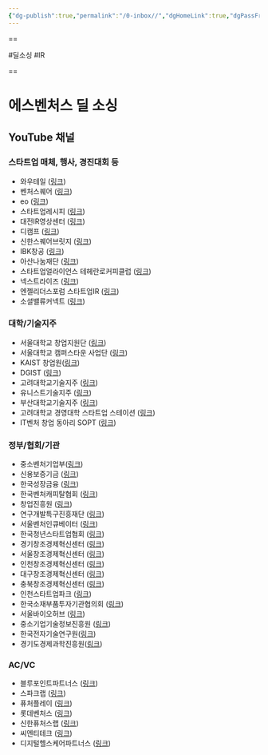 ```yaml
---
{"dg-publish":true,"permalink":"/0-inbox//","dgHomeLink":true,"dgPassFrontmatter":false}
---
```


==

#딜소싱 #IR

==

# 에스벤처스 딜 소싱 


## YouTube 채널
### 스타트업 매체, 행사, 경진대회 등
- 와우테일 ([링크](https://www.youtube.com/channel/UChshUKgjUyc1pczBn2GcvfA/featured))
- 벤처스퀘어 ([링크](https://www.youtube.com/c/VentureSquareCH))
- eo ([링크](https://www.youtube.com/channel/UCQ2DWm5Md16Dc3xRwwhVE7Q/featured))
- 스타트업레시피 ([링크](https://www.youtube.com/c/StartupRecipe))
- 대전IR영상센터 ([링크](https://www.youtube.com/channel/UCt0SY4L_yZeOblGp9A7iYRg/featured))
- 디캠프 ([링크](https://www.youtube.com/c/DCAMPkor))
- 신한스퀘어브릿지 ([링크](https://www.youtube.com/c/%EC%8B%A0%ED%95%9C%EC%8A%A4%ED%80%98%EC%96%B4%EB%B8%8C%EB%A6%BF%EC%A7%80))
- IBK창공 ([링크](https://www.youtube.com/channel/UCmL29-PphyIUxJgbZFG-zUQ))
- 아산나눔재단 ([링크](https://www.youtube.com/user/asannanumfoundation/videos))
- 스타트업얼라이언스 테헤란로커피클럽 ([링크](https://www.youtube.com/c/StartupAllianceKorea/featured))
- 넥스트라이즈 ([링크](https://www.youtube.com/channel/UC8oRhVbI1V0C6YbIFs6ix9Q))
- 엔젤리더스포럼 스타트업IR ([링크](https://www.youtube.com/user/kbanorkr/videos))
- 소셜밸류커넥트 ([링크](https://www.youtube.com/c/SOVAC/featured))

### 대학/기술지주
- 서울대학교 창업지원단 ([링크](https://www.youtube.com/channel/UCy_6a-YYlgfHNBlO1r5aPWw/featured))
- 서울대학교 캠퍼스타운 사업단 ([링크](https://www.youtube.com/channel/UCNngpcPsqjXsqz2aDWJzuRA/videos))
- KAIST 창업원([링크](https://www.youtube.com/channel/UC7Xy68lSL9SHVgJ14bIORrQ))
- DGIST ([링크](https://www.youtube.com/user/DGISTKOREA/featured))
- 고려대학교기술지주 ([링크](https://www.youtube.com/channel/UCYQ-kK9xZpR5CYEzyUV5gRA/videos))
- 유니스트기술지주 ([링크](https://www.youtube.com/channel/UCyZdD64fkZwcxyosuxSN6Dg))
- 부산대학교기술지주 ([링크](https://www.youtube.com/c/%EB%B6%80%EC%82%B0%EB%8C%80%ED%95%99%EA%B5%90%EA%B8%B0%EC%88%A0%EC%A7%80%EC%A3%BC/videos))
- 고려대학교 경영대학 스타트업 스테이션 ([링크](https://www.youtube.com/channel/UC6-7rqjRruu-PLQEFVgemiA))
- IT벤처 창업 동아리 SOPT ([링크](https://www.youtube.com/c/SOPTMEDIA/featured))

### 정부/협회/기관
- 중소벤처기업부([링크](https://www.youtube.com/watch?v=mm3jLlEJrhc))
- 신용보증기금 ([링크](https://www.youtube.com/c/%EC%8B%A0%EC%9A%A9%EB%B3%B4%EC%A6%9D%EA%B8%B0%EA%B8%88%EC%B1%84%EB%84%90/featured))
- 한국성장금융 ([링크](https://www.youtube.com/c/%ED%95%9C%EA%B5%AD%EC%84%B1%EC%9E%A5%EA%B8%88%EC%9C%B5))
- 한국벤처캐피탈협회 ([링크](https://www.youtube.com/c/%ED%95%9C%EA%B5%AD%EB%B2%A4%EC%B2%98%EC%BA%90%ED%94%BC%ED%83%88%ED%98%91%ED%9A%8C))
- 창업진흥원 ([링크](https://www.youtube.com/c/%EC%B0%BD%EC%97%85%EC%A7%84%ED%9D%A5%EC%9B%90kised/videos))
- 연구개발특구진흥재단 ([링크](https://www.youtube.com/c/koreainnopolis/videos))
- 서울벤처인큐베이터 ([링크](https://www.youtube.com/c/SVIKOVAEntrepreneurshipCenter))
- 한국청년스타트업협회 ([링크](https://www.youtube.com/channel/UCWM3lsfJYQcbivMmjPvhJ5w/videos))
- 경기창조경제혁신센터 ([링크](https://www.youtube.com/channel/UCOtI16Yi62Zc2nBnPSytJNg))
- 서울창조경제혁신센터 ([링크](https://www.youtube.com/c/%EC%84%9C%EC%9A%B8%EC%B0%BD%EC%A1%B0%EA%B2%BD%EC%A0%9C%ED%98%81%EC%8B%A0%EC%84%BC%ED%84%B0))
- 인천창조경제혁신센터 ([링크](https://www.youtube.com/channel/UCbbQSTCT_JkcZUNHU-hE68w/videos))
- 대구창조경제혁신센터 ([링크](https://www.youtube.com/c/%EB%8C%80%EA%B5%AC%EC%B0%BD%EC%A1%B0%EA%B2%BD%EC%A0%9C%ED%98%81%EC%8B%A0%EC%84%BC%ED%84%B0))
- 충북창조경제혁신센터 ([링크](https://www.youtube.com/channel/UC9mVLjTl0FRSRKzCF4mByHg/videos))
- 인천스타트업파크 ([링크](https://www.youtube.com/c/%EC%9D%B8%EC%B2%9C%EC%8A%A4%ED%83%80%ED%8A%B8%EC%97%85%ED%8C%8C%ED%81%AC))
- 한국소재부품투자기관협의회 ([링크](https://www.youtube.com/results?search_query=%EC%86%8C%EB%B6%80%EC%9E%A5+ir))
- 서울바이오허브 ([링크](https://www.youtube.com/c/SeoulBiohub))
- 중소기업기술정보진흥원 ([링크](https://www.youtube.com/channel/UCb4RClzD8GelAl_fEJ6lF-Q/videos))
- 한국전자기술연구원([링크](https://www.youtube.com/c/%ED%95%9C%EA%B5%AD%EC%A0%84%EC%9E%90%EA%B8%B0%EC%88%A0%EC%97%B0%EA%B5%AC%EC%9B%90/videos))
- 경기도경제과학진흥원([링크](https://www.youtube.com/channel/UC0cHAc8BKafjiU_EYEBk-wQ))

### AC/VC
- 블루포인트파트너스 ([링크](https://www.youtube.com/channel/UCLDZNWgT0dfijTGW8v7NVcQ))
- 스파크랩 ([링크](https://www.youtube.com/user/SparkLabsKorea))
- 퓨처플레이 ([링크](https://www.youtube.com/channel/UCPdzP8h-AOfLQdanxqWh8pw))
- 롯데벤처스 ([링크](https://www.youtube.com/c/Lotteacc))
- 신한퓨처스랩 ([링크](https://www.youtube.com/c/SFuturesLab))
- 씨엔티테크 ([링크](https://www.youtube.com/c/cntvv))
- 디지털헬스케어파트너스 ([링크](https://www.youtube.com/c/%EB%94%94%EC%A7%80%ED%84%B8%ED%97%AC%EC%8A%A4%EC%BC%80%EC%96%B4%ED%8C%8C%ED%8A%B8%EB%84%88%EC%8A%A4/videos))